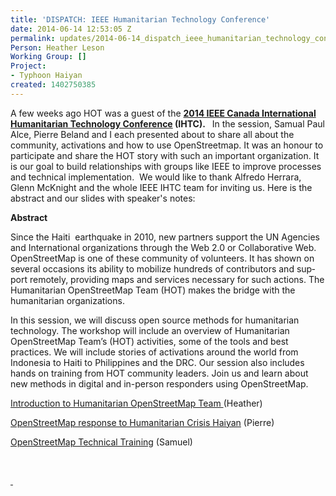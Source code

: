 ```yaml
---
title: 'DISPATCH: IEEE Humanitarian Technology Conference'
date: 2014-06-14 12:53:05 Z
permalink: updates/2014-06-14_dispatch_ieee_humanitarian_technology_conference
Person: Heather Leson
Working Group: []
Project:
- Typhoon Haiyan
created: 1402750385
---
```


<p>A few weeks ago HOT was a guest of the <strong><a href="http://ihtc.ieee.ca/">2014 IEEE Canada International Humanitarian Technology Conference</a> (IHTC). </strong>&nbsp; In the session, Samual Paul Alce, Pierre Beland and I each presented about to share all about the community, activations and how to use OpenStreetmap. It was an honour to participate and share the HOT story with such an important organization. It is our goal to build relationships with groups like IEEE to improve processes and technical implementation.&nbsp; We would like to thank Alfredo Herrara, Glenn McKnight and the whole IEEE IHTC team for inviting us. Here is the abstract and our slides with speaker's notes:</p><p><strong>Abstract</strong></p><p><span id="yui_3_16_0_1_1401287258247_24404"><span id="yui_3_16_0_1_1401287258247_24403"><span id="yui_3_16_0_1_1401287258247_24402"><span id="yui_3_16_0_1_1401287258247_24401">Since the Haiti&nbsp; earthquake in 2010, new partners support the UN Agencies and International organizations through the Web 2.0 or Collaborative Web.&nbsp; OpenStreetMap is one of these community of volunteers. It <span id="yui_3_16_0_1_1401287258247_24459" lang="en"><span id="yui_3_16_0_1_1401287258247_24458">has shown</span> <span id="yui_3_16_0_1_1401287258247_24460">on several occasions</span> <span id="yui_3_16_0_1_1401287258247_24463">its ability to mobilize hundreds of contributors and support remotely, providing maps and services necessary for such actions.</span></span> The Humanitarian OpenStreetMap Team (HOT) makes the bridge with the humanitarian organizations.</span></span></span></span></p><p>In this session, we will discuss open source methods for humanitarian technology. The workshop will include an overview of Humanitarian OpenStreetMap Team’s (HOT) activities, some of the tools and best practices. We will include stories of activations around the world from Indonesia to Haiti to Philippines and the DRC. Our session also includes hands on training from HOT community leaders. Join us and learn about new methods in digital and in-person responders using OpenStreetMap.</p><p><a href="http://www.slideshare.net/heatherleson/introduction-to-humanitarian-openstreetmap-team">Introduction to Humanitarian OpenStreetMap Team </a>(Heather)</p><p><a href="http://fr.slideshare.net/pierzen/open-streetmap-responsetohumanitariancrisishaiyanebolaieeemontreal20130601">OpenStreetMap response to Humanitarian Crisis Haiyan</a> (Pierre)</p><p><a href="http://www.slideshare.net/AlceSamuelPaul/hot-osm-ieee-international-humanitarian-technology-conference">OpenStreetMap Technical Training</a> (Samuel)</p><p>&nbsp;&nbsp; </p><div><a href="http://www.slideshare.net/AlceSamuelPaul/hot-osm-ieee-international-humanitarian-technology-conference" target="_blank">&nbsp;</a></div><div>&nbsp;</div><p>&nbsp;</p>
